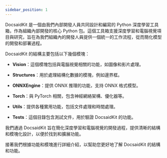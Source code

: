 ```yaml
---
sidebar_position: 1
---
```


DocsaidKit 是一個由我們內部開發人員共同設計和編寫的 Python 深度學習工具箱，作為組織內部開發的核心 Python 包。這個工具箱支援深度學習和電腦視覺項目與研究，旨在為我們組織內的開發人員提供一個統一的工作流程，從而簡化模型的開發和部署過程。

DocsaidKit 的結構主要包括以下幾個模塊：

- **Vision**：這個模塊包括與電腦視覺相關的功能，如圖像和影片處理。

- **Structures**：用於處理結構化數據的模塊，例如邊界框。

- **ONNXEngine**：提供 ONNX 推理的功能，支持 ONNX 格式模型。

- **Torch**：與 PyTorch 相關，包含神經網絡架構、優化器等。

- **Utils**：提供各種實用功能，包括文件處理和時間處理。

- **Tests**：這個目錄包含測試文件，用於驗證 DocsaidKit 的功能。

我們通過 DocsaidKit 旨在簡化深度學習和電腦視覺的開發過程，提供清晰的結構和模塊化設計，以便於找到和擴展功能。

接著我們根據功能和模塊進行詳細介紹，以幫助您更好地了解 DocsaidKit 的結構和功能。
